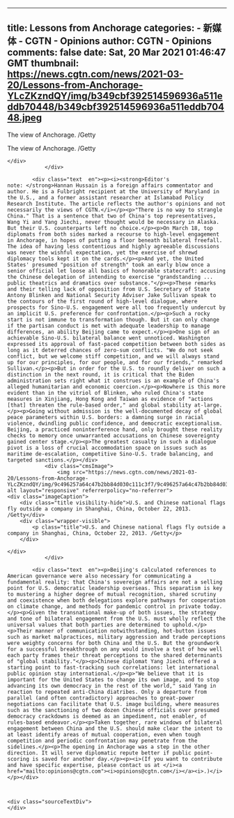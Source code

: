 
---
title: Lessons from Anchorage
categories: 
    - 新媒体
    - CGTN - Opinions
author: CGTN - Opinions
comments: false
date: Sat, 20 Mar 2021 01:46:47 GMT
thumbnail: https://news.cgtn.com/news/2021-03-20/Lessons-from-Anchorage-YLcZKzndQY/img/b349cbf392514596936a511eddb70448/b349cbf392514596936a511eddb70448.jpeg
---

<div>   
<div class="cmsImage">
                    <img src="https://news.cgtn.com/news/2021-03-20/Lessons-from-Anchorage-YLcZKzndQY/img/b349cbf392514596936a511eddb70448/b349cbf392514596936a511eddb70448.jpeg" alt layout="responsive" referrerpolicy="no-referrer">
    <div class="imageCaption">
        <div class="title visibility-hide">The view of Anchorage. /Getty</div>
        <div class="wrapper-visible">
            <p class="title">The view of Anchorage. /Getty</p>
        </div>

    </div>
                </div>

            <div class="text  en"><p><i><strong>Editor's note: </strong>Hannan Hussain is a foreign affairs commentator and author. He is a Fulbright recipient at the University of Maryland in the U.S., and a former assistant researcher at Islamabad Policy Research Institute. The article reflects the author's opinions and not necessarily the views of CGTN.</i></p><p>"There is no way to strangle China." That is a sentence that two of China's top representatives, Wang Yi and Yang Jiechi, never thought would be necessary in Alaska. But their U.S. counterparts left no choice.</p><p>On March 18, top diplomats from both sides marked a recourse to high-level engagement in Anchorage, in hopes of putting a floor beneath bilateral freefall. The idea of having less contentious and highly agreeable discussions was never the wishful expectation, yet the exercise of shrewd diplomacy tools kept it on the cards.</p><p>And yet, the United States' presumed "position of strength" took an early blow once a senior official let loose all basics of honorable statecraft: accusing the Chinese delegation of intending to exercise "grandstanding ... public theatrics and dramatics over substance."</p><p>These remarks and their telling lack of opposition from U.S. Secretary of State Antony Blinken and National Security Adviser Jake Sullivan speak to the contours of the first round of high-level dialogue, where prospects for Sino-U.S. engagement were all too frequently undercut by an implicit U.S. preference for confrontation.</p><p>Such a rocky start is not immune to transformation though. But it can only change if the partisan conduct is met with adequate leadership to manage differences, an ability Beijing came to expect.</p><p>One sign of an achievable Sino-U.S. bilateral balance went unnoticed. Washington expressed its approval of fast-paced competition between both sides as long as it deterred chances of zero-sum conflicts. "We do not seek conflict, but we welcome stiff competition, and we will always stand up for our principles, for our people, and for our friends," remarked Sullivan.</p><p>But in order for the U.S. to roundly deliver on such a distinction in the next round, it is critical that the Biden administration sets right what it construes is an example of China's alleged humanitarian and economic coercion.</p><p>Nowhere is this more evident than in the vitriol of Blinken, who ruled China's state measures in Xinjiang, Hong Kong and Taiwan as evidence of "actions [that] threaten the rule-based order," and global stability at-large.</p><p>Going without admission is the well-documented decay of global peace parameters within U.S. borders: a damning surge in racial violence, dwindling public confidence, and democratic exceptionalism. Beijing, a practiced noninterference hand, only brought these reality checks to memory once unwarranted accusations on Chinese sovereignty gained center stage.</p><p>The greatest casualty in such a dialogue pivot is a loss of crucial accommodation space on issues such as maritime de-escalation, competitive Sino-U.S. trade balancing, and targeted sanctions.</p></div>
                <div class="cmsImage">
                    <img src="https://news.cgtn.com/news/2021-03-20/Lessons-from-Anchorage-YLcZKzndQY/img/9c496257a64c47b2bb84d030c111c3f7/9c496257a64c47b2bb84d030c111c3f7.jpeg" alt layout="responsive" referrerpolicy="no-referrer">
    <div class="imageCaption">
        <div class="title visibility-hide">U.S. and Chinese national flags fly outside a company in Shanghai, China, October 22, 2013. /Getty</div>
        <div class="wrapper-visible">
            <p class="title">U.S. and Chinese national flags fly outside a company in Shanghai, China, October 22, 2013. /Getty</p>
        </div>

    </div>
                </div>

            <div class="text  en"><p>Beijing's calculated references to American governance were also necessary for communicating a fundamental reality: that China's sovereign affairs are not a selling point for U.S. democratic leadership overseas. This separatism is key to mustering a higher degree of mutual recognition, shared scrutiny and coexistence when both delegations explore pathways for cooperation on climate change, and methods for pandemic control in private today.</p><p>Given the transnational make-up of both issues, the strategy and tone of bilateral engagement from the U.S. must wholly reflect the universal values that both parties are determined to uphold.</p><p>Their manner of communication notwithstanding, hot-button issues such as market malpractices, military aggression and trade perceptions were weighty concerns for both China and the U.S. But the groundwork for a successful breakthrough on any would involve a test of how well each party frames their threat perceptions to the shared determinants of "global stability."</p><p>Chinese diplomat Yang Jiechi offered a starting point to fast-tracking such correlations: let international public opinion stay international.</p><p>"We believe that it is important for the United States to change its own image, and to stop advancing its own democracy in the rest of the world," said Yang in reaction to repeated anti-China diatribes. Only a departure from parallel (and often contradictory) approaches to great-power negotiations can facilitate that U.S. image building, where measures such as the sanctioning of two dozen Chinese officials over presumed democracy crackdowns is deemed as an impediment, not enabler, of rules-based endeavor.</p><p>Taken together, rare windows of bilateral engagement between China and the U.S. should make clear the intent to at least identify areas of mutual cooperation, even when tough competition and periodic confrontation may penetrate from the sidelines.</p><p>The opening in Anchorage was a step in the other direction. It will serve diplomatic repute better if public point-scoring is saved for another day.</p><p><i>(If you want to contribute and have specific expertise, please contact us at </i><a href="mailto:opinions@cgtn.com"><i>opinions@cgtn.com</i></a><i>.)</i></p></div>



    <div class="sourceTextDiv">
    </div>
  
</div>
            